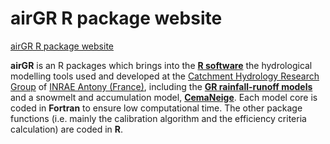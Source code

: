 # airGR R package website

[airGR R package website](https://hydrogr.github.io/airGR/)

**airGR** is an R packages which brings into the [**R software**](https://cran.r-project.org/) the hydrological modelling tools used and developed at the [Catchment Hydrology Research Group](https://webgr.inrae.fr/) of [INRAE Antony (France)](http://www.inrae.fr/en/), including the [**GR rainfall-runoff models**](https://webgr.inrae.fr/modeles/) and a snowmelt and accumulation model, [**CemaNeige**](https://webgr.inrae.fr/modeles/modele-de-neige/). Each model core is coded in **Fortran** to ensure low computational time. The other package functions (i.e. mainly the calibration algorithm and the efficiency criteria calculation) are coded in **R**. 
